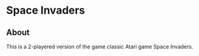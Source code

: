 # Space Invaders

## About

This is a 2-playered version of the game classic Atari game Space Invaders.
